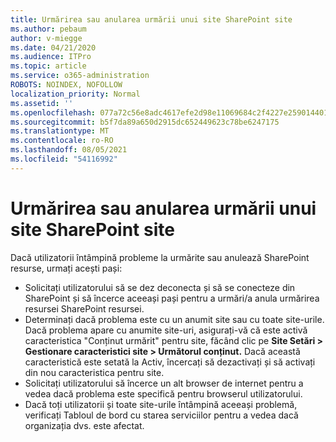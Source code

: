 ```yaml
---
title: Urmărirea sau anularea urmării unui site SharePoint site
ms.author: pebaum
author: v-miegge
ms.date: 04/21/2020
ms.audience: ITPro
ms.topic: article
ms.service: o365-administration
ROBOTS: NOINDEX, NOFOLLOW
localization_priority: Normal
ms.assetid: ''
ms.openlocfilehash: 077a72c56e8adc4617efe2d98e11069684c2f4227e2590144017be30fb19548e
ms.sourcegitcommit: b5f7da89a650d2915dc652449623c78be6247175
ms.translationtype: MT
ms.contentlocale: ro-RO
ms.lasthandoff: 08/05/2021
ms.locfileid: "54116992"
---
```

# <a name="follow-or-un-follow-a-sharepoint-site"></a>Urmărirea sau anularea urmării unui site SharePoint site

Dacă utilizatorii întâmpină probleme la urmărite sau anulează SharePoint resurse, urmați acești pași:

* Solicitați utilizatorului să se dez deconecta și să se conecteze din SharePoint și să încerce aceeași pași pentru a urmări/a anula urmărirea resursei SharePoint resursei.
* Determinați dacă problema este cu un anumit site sau cu toate site-urile. Dacă problema apare cu anumite site-uri, asigurați-vă că este activă caracteristica "Conținut urmărit" pentru site, făcând clic pe **Site Setări > Gestionare caracteristici site > Următorul conținut.** Dacă această caracteristică este setată la Activ, încercați să dezactivați și să activați din nou caracteristica pentru site.
* Solicitați utilizatorului să încerce un alt browser de internet pentru a vedea dacă problema este specifică pentru browserul utilizatorului.
* Dacă toți utilizatorii și toate site-urile [](https://admin.microsoft.com/AdminPortal/Home#/servicehealth) întâmpină aceeași problemă, verificați Tabloul de bord cu starea serviciilor pentru a vedea dacă organizația dvs. este afectat.
